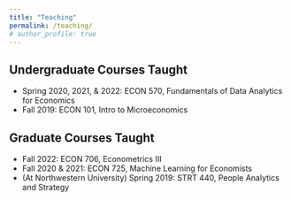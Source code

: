```yaml
---
title: "Teaching"
permalink: /teaching/
# author_profile: true
---
```


Undergraduate Courses Taught
---
* Spring 2020, 2021, & 2022: ECON 570, Fundamentals of Data Analytics for Economics
* Fall 2019: ECON 101, Intro to Microeconomics

Graduate Courses Taught
---
* Fall 2022: ECON 706, Econometrics III
* Fall 2020 & 2021: ECON 725, Machine Learning for Economists
* (At Northwestern University) Spring 2019: STRT 440, People Analytics and Strategy